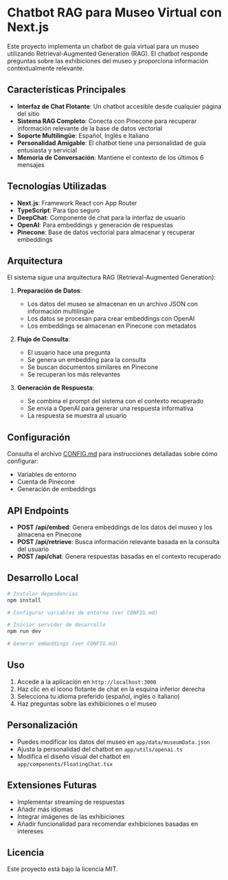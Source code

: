 # Chatbot RAG para Museo Virtual con Next.js 

Este proyecto implementa un chatbot de guía virtual para un museo utilizando Retrieval-Augmented Generation (RAG). El chatbot responde preguntas sobre las exhibiciones del museo y proporciona información contextualmente relevante.

## Características Principales

- **Interfaz de Chat Flotante**: Un chatbot accesible desde cualquier página del sitio
- **Sistema RAG Completo**: Conecta con Pinecone para recuperar información relevante de la base de datos vectorial
- **Soporte Multilingüe**: Español, Inglés e Italiano
- **Personalidad Amigable**: El chatbot tiene una personalidad de guía entusiasta y servicial
- **Memoria de Conversación**: Mantiene el contexto de los últimos 6 mensajes

## Tecnologías Utilizadas

- **Next.js**: Framework React con App Router
- **TypeScript**: Para tipo seguro
- **DeepChat**: Componente de chat para la interfaz de usuario
- **OpenAI**: Para embeddings y generación de respuestas
- **Pinecone**: Base de datos vectorial para almacenar y recuperar embeddings

## Arquitectura

El sistema sigue una arquitectura RAG (Retrieval-Augmented Generation):

1. **Preparación de Datos**:
   - Los datos del museo se almacenan en un archivo JSON con información multilingüe
   - Los datos se procesan para crear embeddings con OpenAI
   - Los embeddings se almacenan en Pinecone con metadatos

2. **Flujo de Consulta**:
   - El usuario hace una pregunta
   - Se genera un embedding para la consulta
   - Se buscan documentos similares en Pinecone
   - Se recuperan los más relevantes

3. **Generación de Respuesta**:
   - Se combina el prompt del sistema con el contexto recuperado
   - Se envía a OpenAI para generar una respuesta informativa
   - La respuesta se muestra al usuario

## Configuración

Consulta el archivo [CONFIG.md](./CONFIG.md) para instrucciones detalladas sobre cómo configurar:

- Variables de entorno
- Cuenta de Pinecone
- Generación de embeddings

## API Endpoints

- **POST /api/embed**: Genera embeddings de los datos del museo y los almacena en Pinecone
- **POST /api/retrieve**: Busca información relevante basada en la consulta del usuario
- **POST /api/chat**: Genera respuestas basadas en el contexto recuperado

## Desarrollo Local

```bash
# Instalar dependencias
npm install

# Configurar variables de entorno (ver CONFIG.md)

# Iniciar servidor de desarrollo
npm run dev

# Generar embeddings (ver CONFIG.md)
```

## Uso

1. Accede a la aplicación en `http://localhost:3000`
2. Haz clic en el icono flotante de chat en la esquina inferior derecha
3. Selecciona tu idioma preferido (español, inglés o italiano)
4. Haz preguntas sobre las exhibiciones o el museo

## Personalización

- Puedes modificar los datos del museo en `app/data/museumData.json`
- Ajusta la personalidad del chatbot en `app/utils/openai.ts`
- Modifica el diseño visual del chatbot en `app/components/FloatingChat.tsx`

## Extensiones Futuras

- Implementar streaming de respuestas
- Añadir más idiomas
- Integrar imágenes de las exhibiciones
- Añadir funcionalidad para recomendar exhibiciones basadas en intereses

## Licencia

Este proyecto está bajo la licencia MIT.
